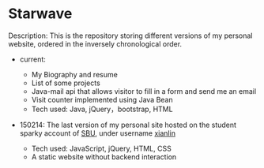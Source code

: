 # Starwave

Description: This is the repository storing different versions of my personal website, ordered in the inversely chronological order.

* current: 
	* My Biography and resume
	* List of some projects
	* Java-mail api that allows visitor to fill in a form and send me an email
	* Visit counter implemented using Java Bean 
	* Tech used: Java, jQuery，bootstrap, HTML 


* 150214: The last version of my personal site hosted on the student sparky account of [SBU](http://www.stonybrook.edu/), under username [xianlin](http://www.ic.sunysb.edu/stu/xianlin/)
	* Tech used: JavaScript, jQuery, HTML, CSS
	* A static website without backend interaction